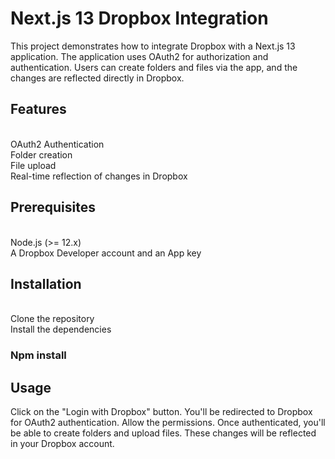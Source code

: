 
<h1>Next.js 13 Dropbox Integration</h1>
<p>This project demonstrates how to integrate Dropbox with a Next.js 13 application. The application uses OAuth2 for authorization and authentication. Users can create folders and files via the app, and the changes are reflected directly in Dropbox.</p>

<h2>Features</h2>
 <br />
 OAuth2 Authentication
 <br />
 Folder creation
 <br />
 File upload
 <br />
 Real-time reflection of changes in Dropbox
 
<h2>Prerequisites</h2>
<br />
Node.js (>= 12.x)
<br />
A Dropbox Developer account and an App key

<h2>Installation </h2>
<br />
Clone the repository
<br />
Install the dependencies

<h3>Npm install</h3>

<h2>Usage</h2>

<p>
  
Click on the "Login with Dropbox" button.
You'll be redirected to Dropbox for OAuth2 authentication. Allow the permissions.
Once authenticated, you'll be able to create folders and upload files.
These changes will be reflected in your Dropbox account.
</p>
